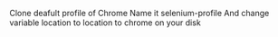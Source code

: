 Clone deafult profile of Chrome
Name it selenium-profile
And change variable location to location to chrome on your disk
